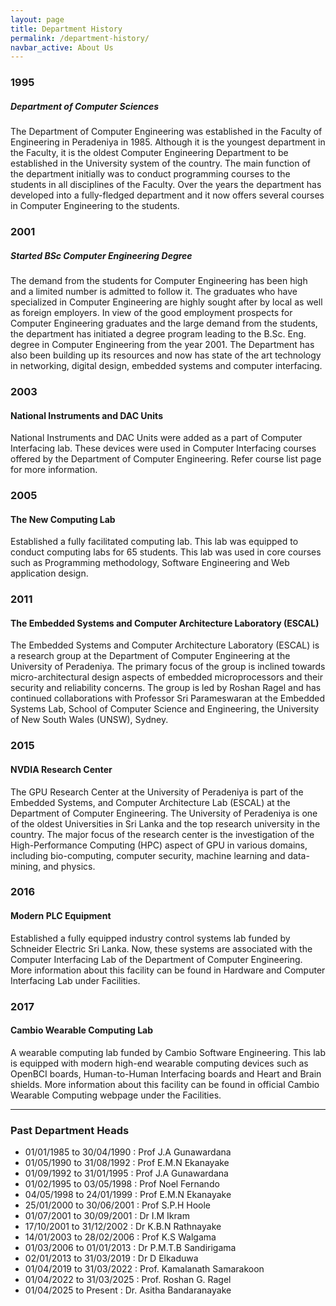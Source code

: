 ```yaml
---
layout: page
title: Department History
permalink: /department-history/
navbar_active: About Us
---
```


### 1995

##### Department of Computer Sciences

The Department of Computer Engineering was established in the Faculty of Engineering in Peradeniya in 1985. Although it is the youngest department in the Faculty, it is the oldest Computer Engineering Department to be established in the University system of the country. The main function of the department initially was to conduct programming courses to the students in all disciplines of the Faculty. Over the years the department has developed into a fully-fledged department and it now offers several courses in Computer Engineering to the students.

### 2001

##### Started BSc Computer Engineering Degree

The demand from the students for Computer Engineering has been high and a limited number is admitted to follow it. The graduates who have specialized in Computer Engineering are highly sought after by local as well as foreign employers. In view of the good employment prospects for Computer Engineering graduates and the large demand from the students, the department has initiated a degree program leading to the B.Sc. Eng. degree in Computer Engineering from the year 2001. The Department has also been building up its resources and now has state of the art technology in networking, digital design, embedded systems and computer interfacing.

### 2003

#### National Instruments and DAC Units

National Instruments and DAC Units were added as a part of Computer Interfacing lab. These devices were used in Computer Interfacing courses offered by the Department of Computer Engineering. Refer course list page for more information.

### 2005

#### The New Computing Lab

Established a fully facilitated computing lab. This lab was equipped to conduct computing labs for 65 students. This lab was used in core courses such as Programming methodology, Software Engineering and Web application design.

### 2011

#### The Embedded Systems and Computer Architecture Laboratory (ESCAL)

The Embedded Systems and Computer Architecture Laboratory (ESCAL) is a research group at the Department of Computer Engineering at the University of Peradeniya. The primary focus of the group is inclined towards micro-architectural design aspects of embedded microprocessors and their security and reliability concerns. The group is led by Roshan Ragel and has continued collaborations with Professor Sri Parameswaran at the Embedded Systems Lab, School of Computer Science and Engineering, the University of New South Wales (UNSW), Sydney.

### 2015

#### NVDIA Research Center

The GPU Research Center at the University of Peradeniya is part of the Embedded Systems, and Computer Architecture Lab (ESCAL) at the Department of Computer Engineering. The University of Peradeniya is one of the oldest Universities in Sri Lanka and the top research university in the country. The major focus of the research center is the investigation of the High-Performance Computing (HPC) aspect of GPU in various domains, including bio-computing, computer security, machine learning and data-mining, and physics.

### 2016

#### Modern PLC Equipment

Established a fully equipped industry control systems lab funded by Schneider Electric Sri Lanka. Now, these systems are associated with the Computer Interfacing Lab of the Department of Computer Engineering. More information about this facility can be found in Hardware and Computer Interfacing Lab under Facilities.

### 2017

#### Cambio Wearable Computing Lab

A wearable computing lab funded by Cambio Software Engineering. This lab is equipped with modern high-end wearable computing devices such as OpenBCI boards, Human-to-Human Interfacing boards and Heart and Brain shields. More information about this facility can be found in official Cambio Wearable Computing webpage under the Facilities.

---

### Past Department Heads

- 01/01/1985 to 30/04/1990 : Prof J.A Gunawardana
- 01/05/1990 to 31/08/1992 : Prof E.M.N Ekanayake
- 01/09/1992 to 31/01/1995 : Prof J.A Gunawardana
- 01/02/1995 to 03/05/1998 : Prof Noel Fernando
- 04/05/1998 to 24/01/1999 : Prof E.M.N Ekanayake
- 25/01/2000 to 30/06/2001 : Prof S.P.H Hoole
- 01/07/2001 to 30/09/2001 : Dr I.M Ikram
- 17/10/2001 to 31/12/2002 : Dr K.B.N Rathnayake
- 14/01/2003 to 28/02/2006 : Prof K.S Walgama
- 01/03/2006 to 01/01/2013 : Dr P.M.T.B Sandirigama
- 02/01/2013 to 31/03/2019 : Dr D Elkaduwa
- 01/04/2019 to 31/03/2022 : Prof. Kamalanath Samarakoon
- 01/04/2022 to 31/03/2025 : Prof. Roshan G. Ragel
- 01/04/2025 to Present : Dr. Asitha Bandaranayake
